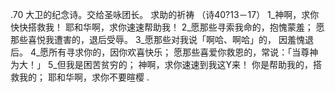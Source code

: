 .70 
大卫的纪念诗。交给圣咏团长。 
求助的祈祷 
（诗40?13－17） 
1_神啊，求你快快搭救我！ 
耶和华啊，求你速速帮助我！ 
2_愿那些寻索我命的，抱愧蒙羞； 
愿那些喜悦我遭害的，退后受辱。 
3_愿那些对我说「啊哈、啊哈」的， 
因羞愧退后。 
4_愿所有寻求你的，因你欢喜快乐； 
愿那些喜爱你救恩的，常说：「当尊神为大！」 
5_但我是困苦贫穷的； 
神啊，求你速速到我这Y来！ 
你是帮助我的，搭救我的； 
耶和华啊，求你不要暄樱 
.